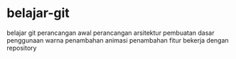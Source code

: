 # belajar-git
belajar git
perancangan awal
perancangan arsitektur
pembuatan dasar 
penggunaan warna 
penambahan animasi
penambahan fitur
bekerja dengan repository
